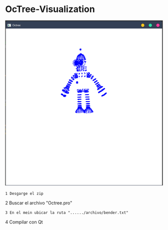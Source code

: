 #  OcTree-Visualization

![img](https://github.com/yerson001/Octree-Visualization/blob/master/Img.PNG)
~~~
1 Desgarge el zip
~~~
2 Buscar el archivo "Octree.pro"
~~~
3 En el mein ubicar la ruta "....../archivo/bender.txt"
~~~
4 Compilar con Qt
~~~
